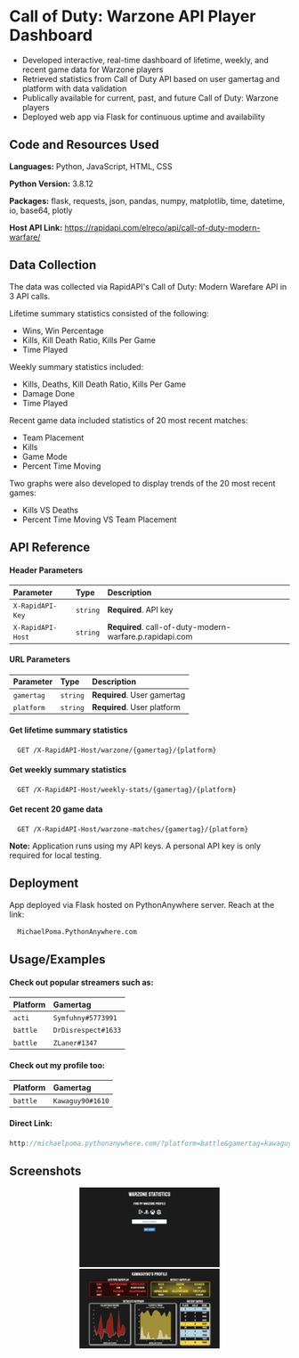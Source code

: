 
# Call of Duty: Warzone API Player Dashboard

- Developed interactive, real-time dashboard of lifetime, weekly, and recent game data for Warzone players
- Retrieved statistics from Call of Duty API based on user gamertag and platform with data validation
- Publically available for current, past, and future Call of Duty: Warzone players
- Deployed web app via Flask for continuous uptime and availability
## Code and Resources Used


**Languages:** Python, JavaScript, HTML, CSS

**Python Version:** 3.8.12

**Packages:** flask, requests, json, pandas, numpy, matplotlib, time, datetime, io, base64, plotly

**Host API Link:** https://rapidapi.com/elreco/api/call-of-duty-modern-warfare/
## Data Collection

The data was collected via RapidAPI's Call of Duty: Modern Warefare API in 3 API calls.

Lifetime summary statistics consisted of the following:
- Wins, Win Percentage
- Kills, Kill Death Ratio, Kills Per Game
- Time Played

Weekly summary statistics included:
- Kills, Deaths, Kill Death Ratio, Kills Per Game
- Damage Done
- Time Played

Recent game data included statistics of 20 most recent matches:
- Team Placement
- Kills
- Game Mode
- Percent Time Moving

Two graphs were also developed to display trends of the 20 most recent games:
- Kills VS Deaths
- Percent Time Moving VS Team Placement
## API Reference

#### Header Parameters
| Parameter  | Type     | Description                 |
| :--------  | :------- | :------------------------------ |
| `X-RapidAPI-Key`  | `string` | **Required**. API key       |
| `X-RapidAPI-Host`  | `string` | **Required**. call-of-duty-modern-warfare.p.rapidapi.com |

#### URL Parameters

| Parameter  | Type     | Description                 |
| :--------  | :------- | :-------------------------- |
| `gamertag` | `string` | **Required**. User gamertag |
| `platform` | `string` | **Required**. User platform |

#### Get lifetime summary statistics

```http
  GET /X-RapidAPI-Host/warzone/{gamertag}/{platform}
```

#### Get weekly summary statistics

```http
  GET /X-RapidAPI-Host/weekly-stats/{gamertag}/{platform}
```

#### Get recent 20 game data

```http
  GET /X-RapidAPI-Host/warzone-matches/{gamertag}/{platform}
```

**Note:** Application runs using my API keys. A personal API key is only required for local testing.


## Deployment

App deployed via Flask hosted on PythonAnywhere server. Reach at the link:

```bash
  MichaelPoma.PythonAnywhere.com
```


## Usage/Examples

#### Check out popular streamers such as:

| Platform  | Gamertag         |
| :--------  | :-------------- |
| `acti`  | `Symfuhny#5773991` |
| `battle`  | `DrDisrespect#1633` |
| `battle`  | `ZLaner#1347` |


#### Check out my profile too:

| Platform  | Gamertag         |
| :--------  | :-------------- |
| `battle`  | `Kawaguy90#1610` |

#### Direct Link:

```javascript
http://michaelpoma.pythonanywhere.com/?platform=battle&gamertag=kawaguy90%231610
```


## Screenshots

<p align="center">
  <img alt="Home Page" src="home_page_ss.png" width="50%" display="inline-block">
  <img alt="Dashboard" src="dashboard_ss.png" width="50%" display="inline-block">
</p>
